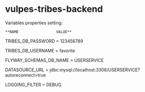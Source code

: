 # vulpes-tribes-backend

Variables properties setting:

    **NAME                 VALUE**
    
TRIBES_DB_PASSWORD      = 123456789

TRIBES_DB_USERNAME      = favorite

FLYWAY_SCHEMAS_DB_NAME  = USERSERVICE

DATASOURCE_URL          = jdbc:mysql://localhost:3306/USERSERVICE?autoreconnect=true

LOGGING_FILTER          = DEBUG
